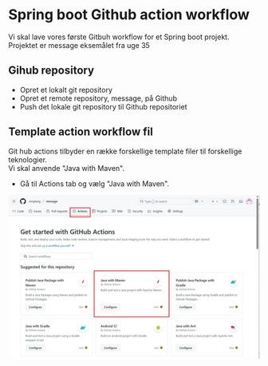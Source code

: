 # Spring boot Github action workflow

Vi skal lave vores første Gitbuh workflow for et Spring boot projekt. Projektet er message eksemålet fra uge 35

## Gihub repository

- Opret et lokalt git repository 
- Opret et remote repository, message, på Github
- Push det lokale git repository til Github repositoriet 

## Template action workflow fil
Git hub actions tilbyder en række forskellige template filer til forskellige teknologier.  
Vi skal anvende "Java with Maven".  
- Gå til Actions tab og vælg "Java with Maven".

<img src="assets/image7.jpg" alt="Alt Text" width="700">  
